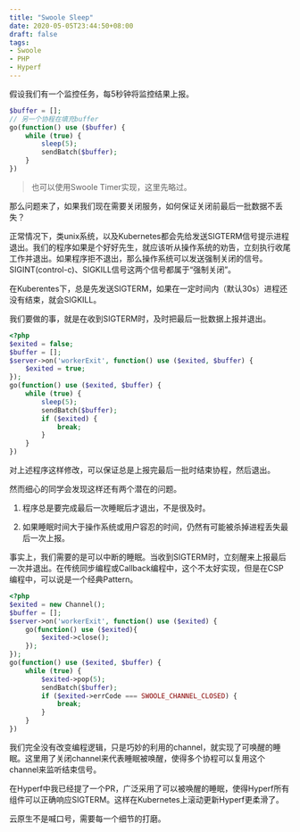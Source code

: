 ```yaml
---
title: "Swoole Sleep"
date: 2020-05-05T23:44:50+08:00
draft: false
tags:
- Swoole
- PHP
- Hyperf
---
```


假设我们有一个监控任务，每5秒钟将监控结果上报。

```php
$buffer = [];
// 另一个协程在填充buffer
go(function() use ($buffer) {
    while (true) {
        sleep(5);
        sendBatch($buffer);
    }
})
```

> 也可以使用Swoole Timer实现，这里先略过。

那么问题来了，如果我们现在需要关闭服务，如何保证关闭前最后一批数据不丢失？

正常情况下，类unix系统，以及Kubernetes都会先给发送SIGTERM信号提示进程退出。我们的程序如果是个好好先生，就应该听从操作系统的劝告，立刻执行收尾工作并退出。如果程序拒不退出，那么操作系统可以发送强制关闭的信号。SIGINT(control-c)、SIGKILL信号这两个信号都属于“强制关闭”。

在Kuberentes下，总是先发送SIGTERM，如果在一定时间内（默认30s）进程还没有结束，就会SIGKILL。

我们要做的事，就是在收到SIGTERM时，及时把最后一批数据上报并退出。

```php
<?php
$exited = false;
$buffer = [];
$server->on('workerExit', function() use ($exited, $buffer) {
    $exited = true;
});
go(function() use ($exited, $buffer) {
    while (true) {
        sleep(5);
        sendBatch($buffer);
        if ($exited) {
            break;
        }
    }
})
```

对上述程序这样修改，可以保证总是上报完最后一批时结束协程，然后退出。

然而细心的同学会发现这样还有两个潜在的问题。

1. 程序总是要完成最后一次睡眠后才退出，不是很及时。

2. 如果睡眠时间大于操作系统或用户容忍的时间，仍然有可能被杀掉进程丢失最后一次上报。

事实上，我们需要的是可以中断的睡眠。当收到SIGTERM时，立刻醒来上报最后一次并退出。在传统同步编程或Callback编程中，这个不太好实现，但是在CSP编程中，可以说是一个经典Pattern。

```php
<?php
$exited = new Channel();
$buffer = [];
$server->on('workerExit', function() use ($exited) {
    go(function() use ($exited){
        $exited->close();
    });
});
go(function() use ($exited, $buffer) {
    while (true) {
        $exited->pop(5);
        sendBatch($buffer);
        if ($exited->errCode === SWOOLE_CHANNEL_CLOSED) {
            break;
        }
    }
})
```

我们完全没有改变编程逻辑，只是巧妙的利用的channel，就实现了可唤醒的睡眠。这里用了关闭channel来代表睡眠被唤醒，使得多个协程可以复用这个channel来监听结束信号。

在Hyperf中我已经提了一个PR，广泛采用了可以被唤醒的睡眠，使得Hyperf所有组件可以正确响应SIGTERM。这样在Kubernetes上滚动更新Hyperf更柔滑了。

云原生不是喊口号，需要每一个细节的打磨。
